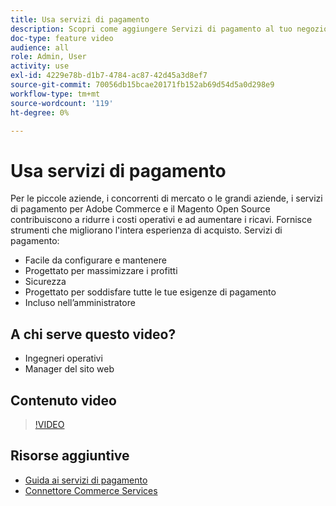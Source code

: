 ```yaml
---
title: Usa servizi di pagamento
description: Scopri come aggiungere Servizi di pagamento al tuo negozio e ridurre i costi operativi, aumentare i ricavi e migliorare l’intera esperienza di acquisto.
doc-type: feature video
audience: all
role: Admin, User
activity: use
exl-id: 4229e78b-d1b7-4784-ac87-42d45a3d8ef7
source-git-commit: 70056db15bcae20171fb152ab69d54d5a0d298e9
workflow-type: tm+mt
source-wordcount: '119'
ht-degree: 0%

---
```


# Usa servizi di pagamento

Per le piccole aziende, i concorrenti di mercato o le grandi aziende, i servizi di pagamento per Adobe Commerce e il Magento Open Source contribuiscono a ridurre i costi operativi e ad aumentare i ricavi. Fornisce strumenti che migliorano l&#39;intera esperienza di acquisto. Servizi di pagamento:

- Facile da configurare e mantenere
- Progettato per massimizzare i profitti
- Sicurezza
- Progettato per soddisfare tutte le tue esigenze di pagamento
- Incluso nell’amministratore

## A chi serve questo video?

- Ingegneri operativi
- Manager del sito web

## Contenuto video

>[!VIDEO](https://video.tv.adobe.com/v/343990?quality=12&learn=on)

## Risorse aggiuntive

- [Guida ai servizi di pagamento](https://experienceleague.adobe.com/docs/commerce-merchant-services/payment-services/guide-overview.html)
- [Connettore Commerce Services](https://experienceleague.adobe.com/docs/commerce-merchant-services/user-guides/integration-services/saas.html)
